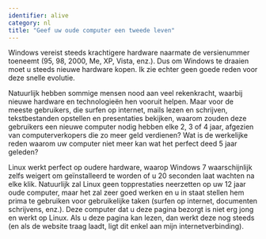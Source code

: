 ```yaml
---
identifier: alive
category: nl
title: "Geef uw oude computer een tweede leven"
---
```


Windows vereist steeds krachtigere hardware naarmate de versienummer
toeneemt (95, 98, 2000, Me, XP, Vista, enz.). Dus om Windows te draaien
moet u steeds nieuwe hardware kopen. Ik zie echter geen goede reden voor
deze snelle evolutie.

Natuurlijk hebben sommige mensen nood aan veel rekenkracht, waarbij nieuwe
hardware en technologieën hen vooruit helpen. Maar voor de meeste gebruikers,
die surfen op internet, mails lezen en schrijven, tekstbestanden opstellen en
presentaties bekijken, waarom zouden deze gebruikers een nieuwe computer
nodig hebben elke 2, 3 of 4 jaar, afgezien van computerverkopers die zo meer
geld verdienen? Wat is de werkelijke reden waarom uw computer niet meer kan
wat het perfect deed 5 jaar geleden?

Linux werkt perfect op oudere hardware, waarop Windows 7 
waarschijnlijk zelfs weigert om geïnstalleerd te worden of u 20 seconden 
laat wachten na elke klik. Natuurlijk zal Linux geen topprestaties neerzetten
op uw 12 jaar oude computer, maar het zal zeer goed werken en u in staat
stellen hem prima te gebruiken voor gebruikelijke taken (surfen op internet,
documenten schrijvens, enz.).
Deze computer dat u deze pagina bezorgt is niet erg jong en werkt op Linux. 
Als u deze pagina kan lezen, dan werkt deze nog steeds (en als de website
traag laadt, ligt dit enkel aan mijn internetverbinding).




